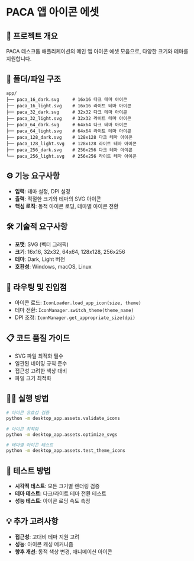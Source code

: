 # PACA 앱 아이콘 에셋

## 🎯 프로젝트 개요
PACA 데스크톱 애플리케이션의 메인 앱 아이콘 에셋 모음으로, 다양한 크기와 테마를 지원합니다.

## 📁 폴더/파일 구조
```
app/
├── paca_16_dark.svg     # 16x16 다크 테마 아이콘
├── paca_16_light.svg    # 16x16 라이트 테마 아이콘
├── paca_32_dark.svg     # 32x32 다크 테마 아이콘
├── paca_32_light.svg    # 32x32 라이트 테마 아이콘
├── paca_64_dark.svg     # 64x64 다크 테마 아이콘
├── paca_64_light.svg    # 64x64 라이트 테마 아이콘
├── paca_128_dark.svg    # 128x128 다크 테마 아이콘
├── paca_128_light.svg   # 128x128 라이트 테마 아이콘
├── paca_256_dark.svg    # 256x256 다크 테마 아이콘
└── paca_256_light.svg   # 256x256 라이트 테마 아이콘
```

## ⚙️ 기능 요구사항
- **입력**: 테마 설정, DPI 설정
- **출력**: 적절한 크기와 테마의 SVG 아이콘
- **핵심 로직**: 동적 아이콘 로딩, 테마별 아이콘 전환

## 🛠️ 기술적 요구사항
- **포맷**: SVG (벡터 그래픽)
- **크기**: 16x16, 32x32, 64x64, 128x128, 256x256
- **테마**: Dark, Light 버전
- **호환성**: Windows, macOS, Linux

## 🚀 라우팅 및 진입점
- 아이콘 로드: `IconLoader.load_app_icon(size, theme)`
- 테마 전환: `IconManager.switch_theme(theme_name)`
- DPI 조정: `IconManager.get_appropriate_size(dpi)`

## 📋 코드 품질 가이드
- SVG 파일 최적화 필수
- 일관된 네이밍 규칙 준수
- 접근성 고려한 색상 대비
- 파일 크기 최적화

## 🏃‍♂️ 실행 방법
```bash
# 아이콘 유효성 검증
python -m desktop_app.assets.validate_icons

# 아이콘 최적화
python -m desktop_app.assets.optimize_svgs

# 테마별 아이콘 테스트
python -m desktop_app.assets.test_theme_icons
```

## 🧪 테스트 방법
- **시각적 테스트**: 모든 크기별 렌더링 검증
- **테마 테스트**: 다크/라이트 테마 전환 테스트
- **성능 테스트**: 아이콘 로딩 속도 측정

## 💡 추가 고려사항
- **접근성**: 고대비 테마 지원 고려
- **성능**: 아이콘 캐싱 메커니즘
- **향후 개선**: 동적 색상 변경, 애니메이션 아이콘